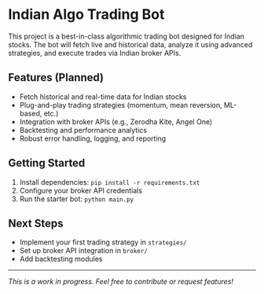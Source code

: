# Indian Algo Trading Bot

This project is a best-in-class algorithmic trading bot designed for Indian stocks. The bot will fetch live and historical data, analyze it using advanced strategies, and execute trades via Indian broker APIs.

## Features (Planned)
- Fetch historical and real-time data for Indian stocks
- Plug-and-play trading strategies (momentum, mean reversion, ML-based, etc.)
- Integration with broker APIs (e.g., Zerodha Kite, Angel One)
- Backtesting and performance analytics
- Robust error handling, logging, and reporting

## Getting Started
1. Install dependencies: `pip install -r requirements.txt`
2. Configure your broker API credentials
3. Run the starter bot: `python main.py`

## Next Steps
- Implement your first trading strategy in `strategies/`
- Set up broker API integration in `broker/`
- Add backtesting modules

---

*This is a work in progress. Feel free to contribute or request features!*

